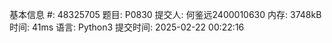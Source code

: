 基本信息
#:
48325705
题目:
P0830
提交人:
何鉴远2400010630
内存:
3748kB
时间:
41ms
语言:
Python3
提交时间:
2025-02-22 00:22:16